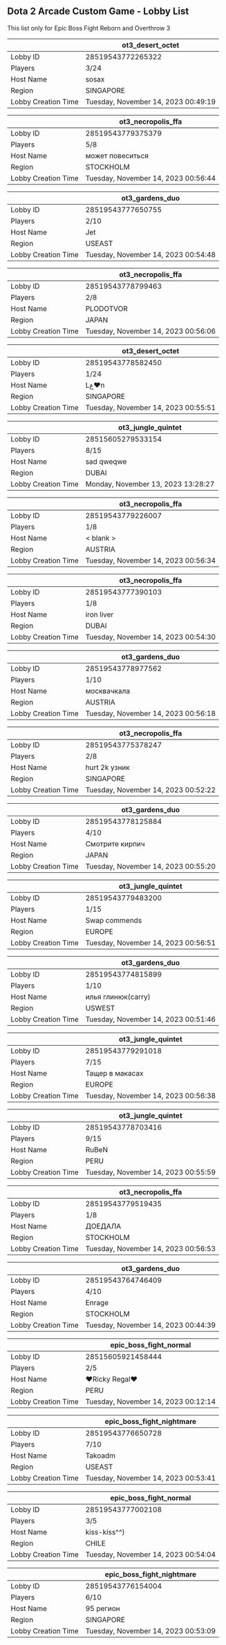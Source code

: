 ## Dota 2 Arcade Custom Game - Lobby List

This list only for Epic Boss Fight Reborn and Overthrow 3

|  | ot3_desert_octet |
| ------ | ------ |
| Lobby ID | 28519543772265322 |
| Players | 3/24 |
| Host Name | sosax |
| Region | SINGAPORE |
| Lobby Creation Time | Tuesday, November 14, 2023 00:49:19 |


|  | ot3_necropolis_ffa |
| ------ | ------ |
| Lobby ID | 28519543779375379 |
| Players | 5/8 |
| Host Name | может повеситься |
| Region | STOCKHOLM |
| Lobby Creation Time | Tuesday, November 14, 2023 00:56:44 |


|  | ot3_gardens_duo |
| ------ | ------ |
| Lobby ID | 28519543777650755 |
| Players | 2/10 |
| Host Name | Jet |
| Region | USEAST |
| Lobby Creation Time | Tuesday, November 14, 2023 00:54:48 |


|  | ot3_necropolis_ffa |
| ------ | ------ |
| Lobby ID | 28519543778799463 |
| Players | 2/8 |
| Host Name | PLODOTVOR |
| Region | JAPAN |
| Lobby Creation Time | Tuesday, November 14, 2023 00:56:06 |


|  | ot3_desert_octet |
| ------ | ------ |
| Lobby ID | 28519543778582450 |
| Players | 1/24 |
| Host Name | Lﻉ♥n |
| Region | SINGAPORE |
| Lobby Creation Time | Tuesday, November 14, 2023 00:55:51 |


|  | ot3_jungle_quintet |
| ------ | ------ |
| Lobby ID | 28515605279533154 |
| Players | 8/15 |
| Host Name | sad qweqwe |
| Region | DUBAI |
| Lobby Creation Time | Monday, November 13, 2023 13:28:27 |


|  | ot3_necropolis_ffa |
| ------ | ------ |
| Lobby ID | 28519543779226007 |
| Players | 1/8 |
| Host Name | < blank > |
| Region | AUSTRIA |
| Lobby Creation Time | Tuesday, November 14, 2023 00:56:34 |


|  | ot3_necropolis_ffa |
| ------ | ------ |
| Lobby ID | 28519543777390103 |
| Players | 1/8 |
| Host Name | iron liver |
| Region | DUBAI |
| Lobby Creation Time | Tuesday, November 14, 2023 00:54:30 |


|  | ot3_gardens_duo |
| ------ | ------ |
| Lobby ID | 28519543778977562 |
| Players | 1/10 |
| Host Name | москвачкала |
| Region | AUSTRIA |
| Lobby Creation Time | Tuesday, November 14, 2023 00:56:18 |


|  | ot3_necropolis_ffa |
| ------ | ------ |
| Lobby ID | 28519543775378247 |
| Players | 2/8 |
| Host Name | hurt 2k узник |
| Region | SINGAPORE |
| Lobby Creation Time | Tuesday, November 14, 2023 00:52:22 |


|  | ot3_gardens_duo |
| ------ | ------ |
| Lobby ID | 28519543778125884 |
| Players | 4/10 |
| Host Name | Смотрите кирпич |
| Region | JAPAN |
| Lobby Creation Time | Tuesday, November 14, 2023 00:55:20 |


|  | ot3_jungle_quintet |
| ------ | ------ |
| Lobby ID | 28519543779483200 |
| Players | 1/15 |
| Host Name | Swap commends |
| Region | EUROPE |
| Lobby Creation Time | Tuesday, November 14, 2023 00:56:51 |


|  | ot3_gardens_duo |
| ------ | ------ |
| Lobby ID | 28519543774815899 |
| Players | 1/10 |
| Host Name | илья глинюк(carry) |
| Region | USWEST |
| Lobby Creation Time | Tuesday, November 14, 2023 00:51:46 |


|  | ot3_jungle_quintet |
| ------ | ------ |
| Lobby ID | 28519543779291018 |
| Players | 7/15 |
| Host Name | Тащер в макасах |
| Region | EUROPE |
| Lobby Creation Time | Tuesday, November 14, 2023 00:56:38 |


|  | ot3_jungle_quintet |
| ------ | ------ |
| Lobby ID | 28519543778703416 |
| Players | 9/15 |
| Host Name | RuBeN |
| Region | PERU |
| Lobby Creation Time | Tuesday, November 14, 2023 00:55:59 |


|  | ot3_necropolis_ffa |
| ------ | ------ |
| Lobby ID | 28519543779519435 |
| Players | 1/8 |
| Host Name | ДОЕДАЛА |
| Region | STOCKHOLM |
| Lobby Creation Time | Tuesday, November 14, 2023 00:56:53 |


|  | ot3_gardens_duo |
| ------ | ------ |
| Lobby ID | 28519543764746409 |
| Players | 4/10 |
| Host Name | Enrage |
| Region | STOCKHOLM |
| Lobby Creation Time | Tuesday, November 14, 2023 00:44:39 |


|  | epic_boss_fight_normal |
| ------ | ------ |
| Lobby ID | 28515605921458444 |
| Players | 2/5 |
| Host Name | ♥Ricky Regal♥ |
| Region | PERU |
| Lobby Creation Time | Tuesday, November 14, 2023 00:12:14 |


|  | epic_boss_fight_nightmare |
| ------ | ------ |
| Lobby ID | 28519543776650728 |
| Players | 7/10 |
| Host Name | Takoadm |
| Region | USEAST |
| Lobby Creation Time | Tuesday, November 14, 2023 00:53:41 |


|  | epic_boss_fight_normal |
| ------ | ------ |
| Lobby ID | 28519543777002108 |
| Players | 3/5 |
| Host Name | kiss-kiss^^) |
| Region | CHILE |
| Lobby Creation Time | Tuesday, November 14, 2023 00:54:04 |


|  | epic_boss_fight_nightmare |
| ------ | ------ |
| Lobby ID | 28519543776154004 |
| Players | 6/10 |
| Host Name | 95 регион |
| Region | SINGAPORE |
| Lobby Creation Time | Tuesday, November 14, 2023 00:53:09 |


